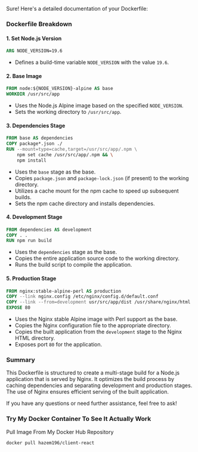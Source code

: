 Sure! Here's a detailed documentation of your Dockerfile:

### Dockerfile Breakdown

#### 1. **Set Node.js Version**

```dockerfile
ARG NODE_VERSION=19.6
```

- Defines a build-time variable `NODE_VERSION` with the value `19.6`.

#### 2. **Base Image**

```dockerfile
FROM node:${NODE_VERSION}-alpine AS base
WORKDIR /usr/src/app
```

- Uses the Node.js Alpine image based on the specified `NODE_VERSION`.
- Sets the working directory to `/usr/src/app`.

#### 3. **Dependencies Stage**

```dockerfile
FROM base AS dependencies
COPY package*.json ./
RUN --mount=type=cache,target=/usr/src/app/.npm \
    npm set cache /usr/src/app/.npm && \
    npm install
```

- Uses the `base` stage as the base.
- Copies `package.json` and `package-lock.json` (if present) to the working directory.
- Utilizes a cache mount for the npm cache to speed up subsequent builds.
- Sets the npm cache directory and installs dependencies.

#### 4. **Development Stage**

```dockerfile
FROM dependencies AS development
COPY . .
RUN npm run build
```

- Uses the `dependencies` stage as the base.
- Copies the entire application source code to the working directory.
- Runs the build script to compile the application.

#### 5. **Production Stage**

```dockerfile
FROM nginx:stable-alpine-perl AS production
COPY --link nginx.config /etc/nginx/config.d/default.conf
COPY --link --from=development usr/src/app/dist /usr/share/nginx/html
EXPOSE 80
```

- Uses the Nginx stable Alpine image with Perl support as the base.
- Copies the Nginx configuration file to the appropriate directory.
- Copies the built application from the `development` stage to the Nginx HTML directory.
- Exposes port `80` for the application.

### Summary

This Dockerfile is structured to create a multi-stage build for a Node.js application that is served by Nginx. It optimizes the build process by caching dependencies and separating development and production stages. The use of Nginx ensures efficient serving of the built application.

If you have any questions or need further assistance, feel free to ask!

### Try My Docker Container To See It Actually Work

Pull Image From My Docker Hub Repository

```bash
docker pull hazem196/client-react
```
